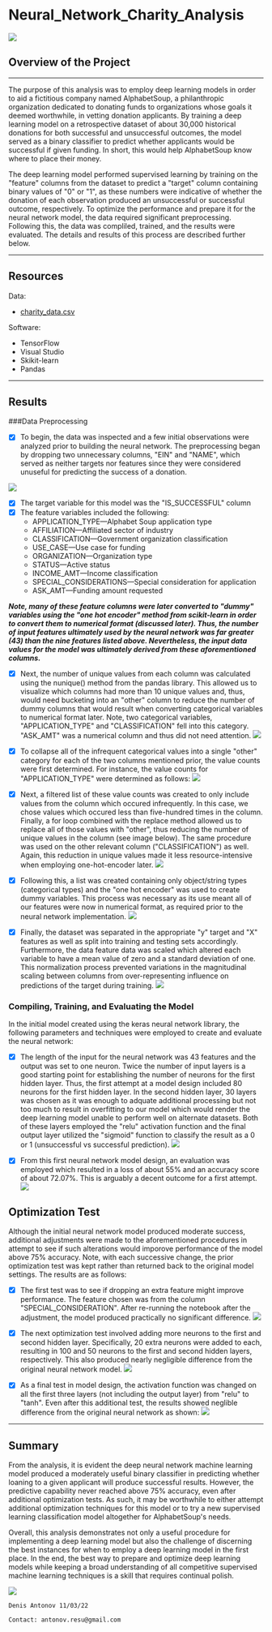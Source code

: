 # Neural_Network_Charity_Analysis

![](/Images/Front.jpeg)
## Overview of the Project
---

The purpose of this analysis was to employ deep learning models in order to aid a fictitious company named AlphabetSoup, a philanthropic organization dedicated to donating funds to organizations whose goals it deemed worthwhile, in vetting donation applicants. By training a deep learning model on a retrospective dataset of about 30,000 historical donations for both successful and unsuccessful outcomes, the model served as a binary classifier to predict whether applicants would be successful if given funding. In short, this would help AlphabetSoup know where to place their money.

The deep learning model performed supervised learning by training on the "feature" columns from the dataset to predict a "target" column containing binary values of "0" or "1", as these numbers were indicative of whether the donation of each observation produced an unsuccessful or successful outcome, respectively. To optimize the performance and prepare it for the neural network model, the data required significant preprocessing. Following this, the data was compliled, trained, and the results were evaluated. The details and results of this process are described further below.

---

## **Resources**
Data:
- [charity_data.csv](/Resources/charity_data.csv) 

Software:
- TensorFlow
- Visual Studio
- Skikit-learn
- Pandas
____

## Results

###Data Preprocessing

- [x] To begin, the data was inspected and a few initial observations were analyzed prior to building the neural network. The preprocessing began by dropping two unnecessary columns, "EIN" and "NAME", which served as neither targets nor features since they were considered unuseful for predicting the success of a donation.

![](/Images/8.png)

- [x] The target variable for this model was the "IS_SUCCESSFUL" column
- [x] The feature variables included the following:
    - APPLICATION_TYPE—Alphabet Soup application type
    - AFFILIATION—Affiliated sector of industry
    - CLASSIFICATION—Government organization classification
    - USE_CASE—Use case for funding
    - ORGANIZATION—Organization type
    - STATUS—Active status
    - INCOME_AMT—Income classification
    - SPECIAL_CONSIDERATIONS—Special consideration for application
    - ASK_AMT—Funding amount requested
  
***Note, many of these feature columns were later converted to "dummy" variables using the "one hot encoder" method from scikit-learn in order to convert them to numerical format (discussed later). Thus, the number of input features ultimately used by the neural network was far greater (43) than the nine features listed above. Nevertheless, the input data values for the model was ultimately derived from these aforementioned columns.***

- [x] Next, the number of unique values from each column was calculated using the nunique() method from the pandas library. This allowed us to visualize which columns had more than 10 unique values and, thus, would need bucketing into an "other" column to reduce the number of dummy columns that would result when converting categorical variables to numerical format later. Note, two categorical variables, "APPLICATION_TYPE" and "CLASSIFICATION" fell into this category. "ASK_AMT" was a numerical column and thus did not need attention.
![](/Images/7.png) 

- [x] To collapse all of the infrequent categorical values into a single "other" category for each of the two columns mentioned prior, the value counts were first determined. For instance, the value counts for "APPLICATION_TYPE" were determined as follows:
![](/Images/6.png)

- [x] Next, a filtered list of these value counts was created to only include values from the column which occured infrequently. In this case, we chose values which occured less than five-hundred times in the column. Finally, a for loop combined with the replace method allowed us to replace all of those values with "other", thus reducing the number of unique values in the column (see image below). The same procedure was used on the other relevant column ("CLASSIFICATION") as well. Again, this reduction in unique values made it less resource-intensive when employing one-hot-encoder later.
![](/Images/5.png)

- [x] Following this, a list was created containing only object/string types (categorical types) and the "one hot encoder" was used to create dummy variables. This process was necessary as its use meant all of our features were now in numerical format, as required prior to the neural network implementation.
![](/Images/4.png)

- [x] Finally, the dataset was separated in the appropriate "y" target and "X" features as well as split into training and testing sets accordingly. Furthermore, the data feature data was scaled which altered each variable to have a mean value of zero and a standard deviation of one. This normalization process prevented variations in the magnitudinal scaling between columns from over-representing influence on predictions of the target during training.
![](/Images/3.png)

### Compiling, Training, and Evaluating the Model

In the initial model created using the keras neural network library, the following parameters and techniques were employed to create and evaluate the neural network:

- [x] The length of the input for the neural network was 43 features and the output was set to one neuron. Twice the number of input layers is a good starting point for establishing the number of neurons for the first hidden layer. Thus, the first attempt at a model design included 80 neurons for the first hidden layer. In the second hidden layer, 30 layers was chosen as it was enough to adquate additional processing but not too much to result in overfitting to our model which would render the deep learning model unable to perform well on alternate datasets. Both of these layers employed the "relu" activation function and the final output layer utilized the "sigmoid" function to classify the result as a 0 or 1 (unsuccessful vs successful prediction).
![](/Images/2.png) 
 
- [X] From this first neural network model design, an evaluation was employed which resulted in a loss of about 55% and an accuracy score of about 72.07%. This is arguably a decent outcome for a first attempt.
![](/Images/1.png) 

## Optimization Test

Although the initial neural network model produced moderate success, additional adjustments were made to the aforementioned procedures in attempt to see if such alterations would imporove performance of the model above 75% accuracy. Note, with each successive change, the prior optimization test was kept rather than returned back to the original model settings. The results are as follows:

-[x] The first test was to see if dropping an extra feature might improve performance. The feature chosen was from the column "SPECIAL_CONSIDERATION". After re-running the notebook after the adjustment, the model produced practically no significant difference.
![](/Images/2:3.png)

- [x] The next optimization test involved adding more neurons to the first and second hidden layer. Specifically, 20 extra neurons were added to each, resulting in 100 and 50 neurons to the first and second hidden layers, respectively. This also produced nearly negligible difference from the original neural network model.
![](/Images/2:2.png)

- [x] As a final test in model design, the activation function was changed on all the first three layers (not including the output layer) from "relu" to "tanh". Even after this additional test, the results showed neglible difference from the original neural network as shown:
![](/Images/2:1.png)
---

## Summary
From the analysis, it is evident the deep neural network machine learning model produced a moderately useful binary classifier in predicting whether loaning to a given applicant will produce successful results. However, the predictive capability never reached above 75% accuracy, even after additional optimization tests. As such, it may be worthwhile to either attempt additional optimization techniques for this model or to try a new supervised learning classification model altogether for AlphabetSoup's needs.

Overall, this analysis demonstrates not only a useful procedure for implementing a deep learning model but also the challenge of discerning the best instances for when to employ a deep learning model in the first place. In the end, the best way to prepare and optimize deep learning models while keeping a broad understanding of all competitive supervised machine learning techniques is a skill that requires continual polish.


![](/Images/Back1.jpg) 

```Denis Antonov 11/03/22```

```Contact: antonov.resu@gmail.com```

